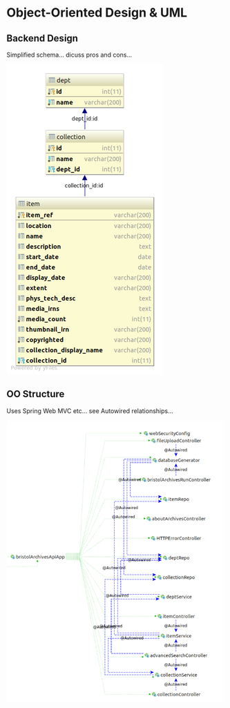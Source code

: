 # Object-Oriented Design & UML

## Backend Design

Simplified schema... dicuss pros and cons...

![](../diagrams/schema.png?raw=true)

## OO Structure

Uses Spring Web MVC etc... see Autowired relationships...

![](../diagrams/code-structure.png?raw=true)

